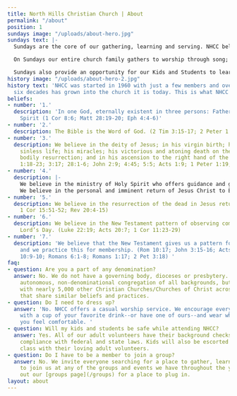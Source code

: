 ```yaml
---
title: North Hills Christian Church | About
permalink: "/about"
position: 1
sundays image: "/uploads/about-hero.jpg"
sundays text: |-
  Sundays are the core of our gathering, learning and serving. NHCC believes being a Jesus follower means meeting and learning together.

  On Sundays our entire church family gathers to worship through song; learn from the teachings of the Bible; partake in communion; give to the church and those in need through our offering; and serve wherever we might be needed.

  Sundays also provide an opportunity for our Kids and Students to learn and serve. Our dedicated staff and volunteers have tailored a worship experience that is engaging and safe for the whole family.
history image: "/uploads/about-hero-2.jpg"
history text: 'NHCC was started in 1960 with just a few members and over the next
  six decades has grown into the church it is today. This is what NHCC believes:'
beliefs:
- number: '1.'
  description: 'In one God, eternally existent in three persons: Father, Son and Holy
    Spirit (1 Cor 8:6; Matt 28:19-20; Eph 4:4-6)'
- number: '2.'
  description: The Bible is the Word of God. (2 Tim 3:15-17; 2 Peter 1:19-21)
- number: '3.'
  description: We believe in the deity of Jesus; in his virgin birth; his perfect
    sinless life; his miracles; his victorious and atoning death on the cross; his
    bodily resurrection; and in his ascension to the right hand of the Father. (Matt
    1:18-23; 3:17; 28:1-6; John 2:9; 4:45; 5:5; Acts 1:9; 1 Peter 1:19; 22:21-25)
- number: '4.'
  description: |-
    We believe in the ministry of Holy Spirit who offers guidance and gifts to live in the community of the Church. (John 14:26; 15:26-27)
    We believe in the personal and imminent return of Jesus Christ to Earth. (John 14:13; Acts 1:11; 1 Thess 4:14-18)
- number: '5.'
  description: We believe in the resurrection of the dead in Jesus return. (Matt 25:31-32;
    1 Cor 15:51-52; Rev 20:4-15)
- number: '6.'
  description: We believe in the New Testament pattern of observing communion each
    Lord’s Day. (Luke 22:19; Acts 20:7; 1 Cor 11:23-29)
- number: '7.'
  description: 'We believe that the New Testament gives us a pattern for salvation,
    and we practice this for membership. (Rom 10:17; John 3:15-16; Acts 2:38; Rom
    10:9-10; Romans 6:1-8; Romans 1:17; 2 Pet 3:18) '
faq:
- question: Are you a part of any denomination?
  answer: No. We do not have a governing body, dioceses or presbytery. NHCC is an
    autonomous, non-denominational congregation of all backgrounds, but we are associated
    with nearly 5,000 other Christian Churches/Churches of Christ across the world
    that share similar beliefs and practices.
- question: Do I need to dress up?
  answer: 'No. NHCC offers a casual worship service. We encourage everyone to come
    with a cup of your favorite drink--or have one of ours--and wear whatever makes
    you feel comfortable. '
- question: Will my kids and students be safe while attending NHCC?
  answer: Yes. All of our adult volunteers have their background checks and are in
    compliance with federal and state laws. Kids will also be escorted back to their
    class with their loving adult volunteers.
- question: Do I have to be a member to join a group?
  answer: No. We invite everyone searching for a place to gather, learn and serve
    to join us at any of the groups and events we have throughout the year. Check
    out our [groups page](/groups) for a place to plug in.
layout: about
---
```


